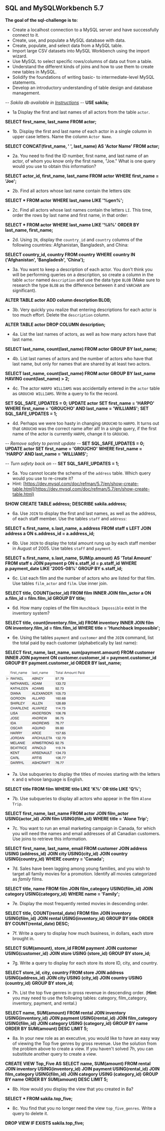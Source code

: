 ## SQL and MySQLWorkbench 5.7

**The goal of the sql-challenge is to:**
* Create a localhost connection to a MySQL server and have successfully connect to it.
* Create, use, and populate a MySQL database with data.
* Create, populate, and select data from a MySQL table.
* Import large CSV datasets into MySQL Workbench using the import wizard.
* Use MySQL to select specific rows/columns of data out from a table.
* Understand the different kinds of joins and how to use them to create new tables in MySQL.
* Solidify the foundations of writing basic- to intermediate-level MySQL statements.
* Develop an introductory understanding of table design and database management.


*-- Sakila db available in [Instructions](Instructions/Installation.md) --*
**USE sakila;**

* 1a Display the first and last names of all actors from the table `actor`.

**SELECT first_name, last_name FROM actor;**

* 1b. Display the first and last name of each actor in a single column in upper case letters. Name the column `Actor Name`.

**SELECT CONCAT(first_name, ' ', last_name) AS 'Actor Name' FROM actor;**

* 2a. You need to find the ID number, first name, and last name of an actor, of whom you know only the first name, "Joe." What is one query would you use to obtain this information?

**SELECT actor_id, first_name, last_name FROM actor**
**WHERE first_name = 'Joe';**

* 2b. Find all actors whose last name contain the letters `GEN`:

**SELECT * FROM actor**
**WHERE last_name LIKE '%gen%';**

* 2c. Find all actors whose last names contain the letters `LI`. This time, order the rows by last name and first name, in that order:

**SELECT * FROM actor**
**WHERE last_name LIKE '%li%'**
**ORDER BY last_name, first_name;**

* 2d. Using `IN`, display the `country_id` and `country` columns of the following countries: Afghanistan, Bangladesh, and China:

**SELECT country_id, country FROM country**
**WHERE country IN ('Afghanistan', 'Bangladesh', 'China');**

* 3a. You want to keep a description of each actor. You don't think you will be performing queries on a description, so create a column in the table `actor` named `description` and use the data type `BLOB` (Make sure to research the type `BLOB` as the difference between it and `VARCHAR` are significant).

**ALTER TABLE actor ADD column description BLOB;**

* 3b. Very quickly you realize that entering descriptions for each actor is too much effort. Delete the `description` column.

**ALTER TABLE actor DROP COLUMN description;**

* 4a. List the last names of actors, as well as how many actors have that last name.

**SELECT last_name, count(last_name) FROM actor**
**GROUP BY last_name;**

* 4b. List last names of actors and the number of actors who have that last name, but only for names that are shared by at least two actors.

**SELECT last_name, count(last_name) FROM actor**
**GROUP BY last_name**
**HAVING count(last_name) > 2;**

* 4c. The actor `HARPO WILLIAMS` was accidentally entered in the `actor` table as `GROUCHO WILLIAMS`. Write a query to fix the record.

**SET SQL_SAFE_UPDATES = 0;**
**UPDATE actor**
**SET first_name = 'HARPO'**
**WHERE first_name = 'GROUCHO' AND last_name = 'WILLIAMS';**
**SET SQL_SAFE_UPDATES = 1;**

* 4d. Perhaps we were too hasty in changing `GROUCHO` to `HARPO`. It turns out that `GROUCHO` was the correct name after all! In a single query, if the first name of the actor is currently `HARPO`, change it to `GROUCHO`.

*-- Remove safety to permit update --*
**SET SQL_SAFE_UPDATES = 0;**
**UPDATE actor**
**SET first_name = 'GROUCHO'**
**WHERE first_name = 'HARPO' AND last_name = 'WILLIAMS';**

*-- Turn safety back on --*
**SET SQL_SAFE_UPDATES = 1;**

* 5a. You cannot locate the schema of the `address` table. Which query would you use to re-create it?
* Hint: [https://dev.mysql.com/doc/refman/5.7/en/show-create-table.html](https://dev.mysql.com/doc/refman/5.7/en/show-create-table.html)

**SHOW CREATE TABLE address;**
**DESCRIBE sakila.address;**

* 6a. Use `JOIN` to display the first and last names, as well as the address, of each staff member. Use the tables `staff` and `address`:

**SELECT s.first_name, s.last_name, a.address**
**FROM staff s LEFT JOIN address a ON s.address_id = a.address_id;**
 
* 6b. Use `JOIN` to display the total amount rung up by each staff member in August of 2005. Use tables `staff` and `payment`.

**SELECT s.first_name, s.last_name, SUM(p.amount) AS 'Total Amount'**
**FROM staff s JOIN payment p  ON s.staff_id = p.staff_id**
**WHERE p.payment_date LIKE '2005-08%'**
**GROUP BY s.staff_id;**

* 6c. List each film and the number of actors who are listed for that film. Use tables `film_actor` and `film`. Use inner join.

**SELECT title, COUNT(actor_id) FROM film**
**INNER JOIN film_actor a ON a.film_id = film.film_id**
**GROUP BY title;**

* 6d. How many copies of the film `Hunchback Impossible` exist in the inventory system?

**SELECT title, count(inventory.film_id) FROM inventory**
**INNER JOIN film ON inventory.film_id = film.film_id**
**WHERE title = 'Hunchback Impossible';**

* 6e. Using the tables `payment` and `customer` and the `JOIN` command, list the total paid by each customer (alphabetically by last name):

**SELECT first_name, last_name, sum(payment.amount) FROM customer**
**INNER JOIN payment ON customer.customer_id = payment.customer_id**
**GROUP BY payment.customer_id ORDER BY last_name;**
 
![Total amount paid](Images/total_payment.png)

* 7a. Use subqueries to display the titles of movies starting with the letters `K` and `Q` whose language is English.

**SELECT title FROM film**
**WHERE title LIKE 'K%' OR title LIKE 'Q%';**

* 7b. Use subqueries to display all actors who appear in the film `Alone Trip`.

**SELECT first_name, last_name FROM actor**
**JOIN film_actor USING(actor_id)**
**JOIN film USING(film_id)**
**WHERE title = 'Alone Trip';**

* 7c. You want to run an email marketing campaign in Canada, for which you will need the names and email addresses of all Canadian customers. Use joins to retrieve this information.

**SELECT first_name, last_name, email FROM customer**
**JOIN address USING (address_id)**
**JOIN city USING(city_id)**
**JOIN country USING(country_id)**
**WHERE country = 'Canada';**

* 7d. Sales have been lagging among young families, and you wish to target all family movies for a promotion. Identify all movies categorized as _family_ films.

**SELECT title, name FROM film**
**JOIN film_category USING(film_id)**
**JOIN category USING(category_id)**
**WHERE name = 'Family';**

* 7e. Display the most frequently rented movies in descending order.

**SELECT title, COUNT(rental_date) FROM film**
**JOIN inventory USING(film_id)**
**JOIN rental USING(inventory_id)**
**GROUP BY title**
**ORDER BY COUNT(rental_date) DESC;**
 
* 7f. Write a query to display how much business, in dollars, each store brought in.

**SELECT SUM(amount), store_id FROM payment**
**JOIN customer USING(customer_id)**
**JOIN store USING (store_id)**
**GROUP BY store_id;**

* 7g. Write a query to display for each store its store ID, city, and country.

**SELECT store_id, city, country FROM store**
**JOIN address USING(address_id)**
**JOIN city USING (city_id)**
**JOIN country USING (country_id)**
**GROUP BY store_id;**

* 7h. List the top five genres in gross revenue in descending order. (**Hint**: you may need to use the following tables: category, film_category, inventory, payment, and rental.)

**SELECT name, SUM(amount) FROM rental**
**JOIN inventory USING(inventory_id)**
**JOIN payment USING(rental_id)**
**JOIN film_category USING(film_id)**
**JOIN category USING (category_id)**
**GROUP BY name**
**ORDER BY SUM(amount) DESC**
**LIMIT 5;**

* 8a. In your new role as an executive, you would like to have an easy way of viewing the Top five genres by gross revenue. Use the solution from the problem above to create a view. If you haven't solved 7h, you can substitute another query to create a view.

**CREATE VIEW Top_Five AS** 
**SELECT name, SUM(amount) FROM rental**
**JOIN inventory USING(inventory_id)**
**JOIN payment USING(rental_id)**
**JOIN film_category USING(film_id)**
**JOIN category USING (category_id)**
**GROUP BY name**
**ORDER BY SUM(amount) DESC**
**LIMIT 5;**

* 8b. How would you display the view that you created in 8a?

**SELECT * FROM sakila.top_five;**

* 8c. You find that you no longer need the view `top_five_genres`. Write a query to delete it.

**DROP VIEW IF EXISTS sakila.top_five;**